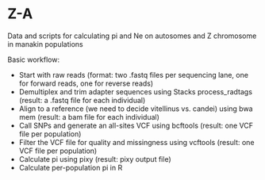 # Z-A
Data and scripts for calculating pi and Ne on autosomes and Z chromosome in manakin populations

Basic workflow:
- Start with raw reads (format: two .fastq files per sequencing lane, one for forward reads, one for reverse reads)
- Demultiplex and trim adapter sequences using Stacks process_radtags (result: a .fastq file for each individual)
- Align to a reference (we need to decide vitellinus vs. candei) using bwa mem (result: a bam file for each individual)
- Call SNPs and generate an all-sites VCF using bcftools (result: one VCF file per population)
- Filter the VCF file for quality and missingness using vcftools (result: one VCF file per population)
- Calculate pi using pixy (result: pixy output file)
- Calculate per-population pi in R
